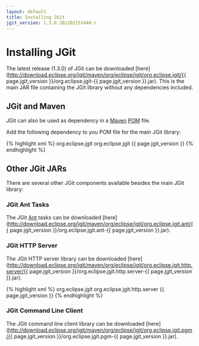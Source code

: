 ```yaml
---
layout: default
title: Installing JGit
jgit_version: 1.3.0.201202151440-r
---
```


# Installing JGit

The latest release (1.3.0) of JGit can be downloaded [here](http://download.eclipse.org/jgit/maven/org/eclipse/jgit/org.eclipse.jgit/{{ page.jgit_version }}/org.eclipse.jgit-{{ page.jgit_version }}.jar).
This is the main JAR file containing the JGit library without any dependencies included.
## JGit and Maven

JGit can also be used as dependency in a [Maven](http://maven.apache.org/) [POM](http://maven.apache.org/pom.html) file.

Add the following dependency to you POM file for the main JGit library:

{% highlight xml %}
<dependency>
  <groupId>org.eclipse.jgit</groupId>
  <artifactId>org.eclipse.jgit</artifactId>
  <version>{{ page.jgit_version }}</version>
</dependency>
{% endhighlight %}

## Other JGit JARs

There are several other JGit components available besides the main JGit library:

### JGit Ant Tasks

The JGit [Ant](http://ant.apache.org/) tasks can be downloaded [here](http://download.eclipse.org/jgit/maven/org/eclipse/jgit/org.eclipse.jgit.ant/{{ page.jgit_version }}/org.eclipse.jgit.ant-{{ page.jgit_version }}.jar).

### JGit HTTP Server

The JGit HTTP server library can be downloaded [here](http://download.eclipse.org/jgit/maven/org/eclipse/jgit/org.eclipse.jgit.http.server/{{ page.jgit_version }}/org.eclipse.jgit.http.server-{{ page.jgit_version }}.jar).

{% highlight xml %}
<dependency>
  <groupId>org.eclipse.jgit</groupId>
  <artifactId>org.eclipse.jgit.http.server</artifactId>
  <version>{{ page.jgit_version }}</version>
</dependency>
{% endhighlight %}

### JGit Command Line Client

The JGit command line client library can be downloaded [here](http://download.eclipse.org/jgit/maven/org/eclipse/jgit/org.eclipse.jgit.pgm/{{ page.jgit_version }}/org.eclipse.jgit.pgm-{{ page.jgit_version }}.jar).
